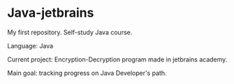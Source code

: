 # Java-jetbrains 
My first repository. Self-study Java course.

Language: Java

Current project: 
Encryption-Decryption program made in jetbrains academy.

Main goal: tracking progress on Java Developer's path.
